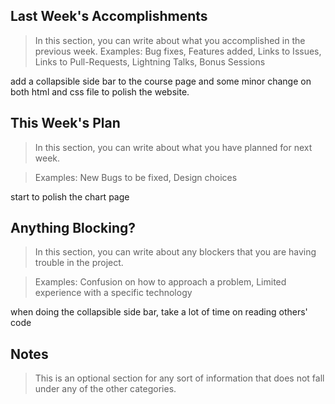 ## Last Week's Accomplishments

> In this section, you can write about what you accomplished in the previous week.
> Examples:
> Bug fixes, Features added, Links to Issues, Links to Pull-Requests, Lightning Talks, Bonus Sessions

add a collapsible side bar to the course page and some minor change on both html and css file to polish the website.

## This Week's Plan

> In this section, you can write about what you have planned for next week.

> Examples: New Bugs to be fixed, Design choices

start to polish the chart page

## Anything Blocking?

> In this section, you can write about any blockers that you are having trouble in the project.

> Examples: Confusion on how to approach a problem, Limited experience with a specific technology

when doing the collapsible side bar, take a lot of time on reading others' code

## Notes

> This is an optional section for any sort of information that does not fall under any of the other categories.
